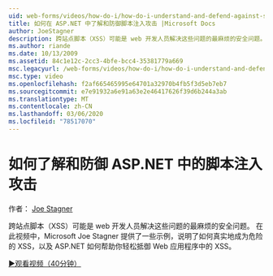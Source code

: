 ```yaml
---
uid: web-forms/videos/how-do-i/how-do-i-understand-and-defend-against-script-injection-attacks-in-aspnet
title: 如何在 ASP.NET 中了解和防御脚本注入攻击 |Microsoft Docs
author: JoeStagner
description: 跨站点脚本（XSS）可能是 web 开发人员解决这些问题的最麻烦的安全问题。 在此视频中，Microsoft Joe Stagner pro 。
ms.author: riande
ms.date: 10/13/2009
ms.assetid: 84c1e12c-2cc3-4bfe-bcc4-35381779a669
msc.legacyurl: /web-forms/videos/how-do-i/how-do-i-understand-and-defend-against-script-injection-attacks-in-aspnet
msc.type: video
ms.openlocfilehash: f2af665465995e64701a32970b4fb5f3d5eb7eb7
ms.sourcegitcommit: e7e91932a6e91a63e2e46417626f39d6b244a3ab
ms.translationtype: MT
ms.contentlocale: zh-CN
ms.lasthandoff: 03/06/2020
ms.locfileid: "78517070"
---
```

# <a name="how-do-i-understand-and-defend-against-script-injection-attacks-in-aspnet"></a>如何了解和防御 ASP.NET 中的脚本注入攻击

作者： [Joe Stagner](https://github.com/JoeStagner)

跨站点脚本（XSS）可能是 web 开发人员解决这些问题的最麻烦的安全问题。 在此视频中，Microsoft Joe Stagner 提供了一些示例，说明了如何真实地成为危险的 XSS，以及 ASP.NET 如何帮助你轻松抵御 Web 应用程序中的 XSS。

[&#9654;观看视频（40分钟）](https://channel9.msdn.com/Blogs/ASP-NET-Site-Videos/how-do-i-understand-and-defend-against-script-injection-attacks-in-aspnet)
